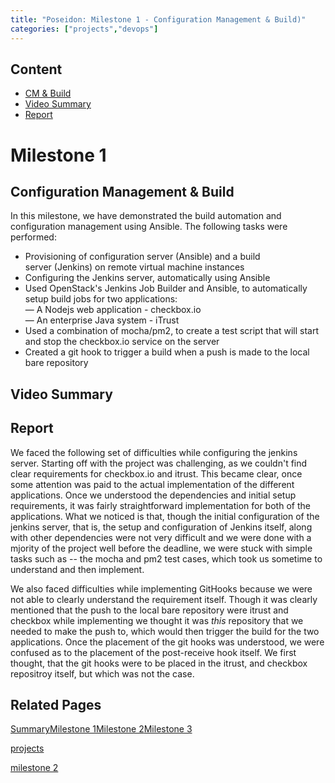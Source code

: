 ```yaml
---
title: "Poseidon: Milestone 1 - Configuration Management & Build)"
categories: ["projects","devops"]
---   
```


Content
-------

* [CM & Build](#cm-build)
* [Video Summary](#video-summary)
* [Report](#report)

Milestone 1
===========

Configuration Management & Build
--------------------------------

In this milestone, we have demonstrated the build automation and configuration management using Ansible. The following tasks were performed:

*   Provisioning of configuration server (Ansible) and a build server (Jenkins) on remote virtual machine instances
*   Configuring the Jenkins server, automatically using Ansible
*   Used OpenStack's Jenkins Job Builder and Ansible, to automatically setup build jobs for two applications:  
    — A Nodejs web application - checkbox.io  
    — An enterprise Java system - iTrust
*   Used a combination of mocha/pm2, to create a test script that will start and stop the checkbox.io service on the server
*   Created a git hook to trigger a build when a push is made to the local bare repository

Video Summary
-------------

Report
------

We faced the following set of difficulties while configuring the jenkins server. Starting off with the project was challenging, as we couldn't find clear requirements for checkbox.io and itrust. This became clear, once some attention was paid to the actual implementation of the different applications. Once we understood the dependencies and initial setup requirements, it was fairly straightforward implementation for both of the applications. What we noticed is that, though the initial configuration of the jenkins server, that is, the setup and configuration of Jenkins itself, along with other dependencies were not very difficult and we were done with a mjority of the project well before the deadline, we were stuck with simple tasks such as -- the mocha and pm2 test cases, which took us sometime to understand and then implement.  
  
We also faced difficulties while implementing GitHooks because we were not able to clearly understand the requirement itself. Though it was clearly mentioned that the push to the local bare repository were itrust and checkbox while implementing we thought it was _this_ repository that we needed to make the push to, which would then trigger the build for the two applications. Once the placement of the git hooks was understood, we were confused as to the placement of the post-receive hook itself. We first thought, that the git hooks were to be placed in the itrust, and checkbox repositroy itself, but which was not the case.

Related Pages
-------------

[Summary](2019-04-25-poseidon.markdown)[Milestone 1](../../../projects/devops/poseidon/milestone-1.html)[Milestone 2](../../../projects/devops/poseidon/milestone-2.html)[Milestone 3](../../../projects/devops/poseidon/milestone-3.html)

[projects](2019-04-25-poseidon.markdown)

[milestone 2](../../../projects/devops/poseidon/milestone-2.html)

